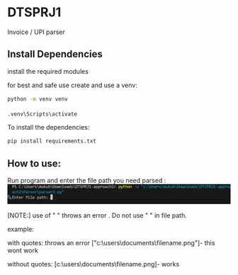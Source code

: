 # DTSPRJ1
Invoice / UPI parser

## Install Dependencies
install the required modules

for best and safe use create and use a venv:
```bash
python -m venv venv

.venv\Scripts\activate
```
To install the dependencies:
```bash
pip install requirements.txt
```
## How to use:
Run program and enter the file path you need parsed :
![App Screenshot](readme-assets/program_use_screenshot-1.png)

[NOTE:] use of " " throws an error . Do not use " " in file path.

example: 

with quotes: throws an error
["c:\users\documents\filename.png"]- this wont work

without quotes:
[c:\users\documents\filename.png]- works
